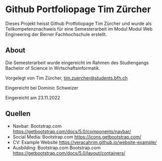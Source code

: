 # Github Portfoliopage Tim Zürcher

Dieses Projekt heisst Github Protfoliopage Tim Zürcher und wurde als Teilkompetenznachweis für eine Semesterarbeit im Modul Modul Web Engineering der Berner Fachhochschule erstellt.

## About

Die Semesterarbeit wurde eingereicht im Rahmen des Studiengangs Bachelor of Science in Wirtschaftsinformatik.

Vorgelegt von Tim Zürcher, tim.zuercher@students.bfh.ch

Eingereicht bei Dominic Schweizer

Eingereicht am 23.11.2022

## Quellen

- Navbar: Bootstrap.com https://getbootstrap.com/docs/5.0/components/navbar/
- Social Media: Bootstrap.com https://icons.getbootstrap.com/
- CV: Example Website https://veracahrim.github.io/website-example/
- Ausbilding: Bootstrap.com Bootstrap.com https://getbootstrap.com/docs/5.0/layout/containers/
